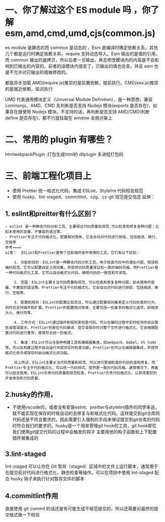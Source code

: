 # 一、你了解过这个 ES module 吗 ，你了解 esm,amd,cmd,umd,cjs(common.js)

es module 是静态的而 common 是动态的
，Esm 是编译时确定依赖关系，其他几个都是运行时确定依赖关系，require 支持动态导入。Esm 输出的是值的引用，而 common 输出的是拷贝，所以后者一旦输出，再去修改模块内的内容是不会影响到已输出的内容的，前者的话模块内值变了，已输出的值也会变。并且 esm 也是不允许对已输出的值做修改的。

都是异步加载
AMD(require.js)推崇的是前置依赖，提前执行。CMD(sea.js)推崇的是就近依赖，延迟执行

UMD 代表通用模块定义（Universal Module Definition），是一种思想，兼容 commonjs、AMD、CMD
先判断是否支持 Nodejs 模块(exports 是否存在)，如果存在就使用 Nodejs 模块。不支持的话，再判断是否支持 AMD/CMD(判断 define 是否存在)，都不行就挂载在 window 全局对象上

# 二、常用的 plugin 有哪些？
htmlwebpackPlugin :打包生成html的
dllplugin  多进程打包的

# 三、前端工程化项目上 
  - 使用 Prettier 统一格式化代码，集成 ESLint、Stylelint 代码校验规范
  - 使用 husky、lint-staged、commitlint、czg、cz-git 规范提交信息
  延伸：
  ## 1. eslint和preitter有什么区别？
    - eslint 是一种静态代码分析工具，主要保证代码质量和规范,可以检查和修复各种问题；比如未使用的变量、不兼容的语法等。
    - Prettier专注于代码格式化，配置相对简单，它会自动对代码进行排版，包括缩进、换行、空格等 
    参考===>
    ai答：  ESLint和Prettier是两个在前端开发中常用的工具，它们有以下区别：

        1. 功能和目的：ESLint是一种静态代码分析工具，用于检查代码中的潜在问题、错误和编码规范。它可以配置自定义规则集，并提供代码质量保证和一致的编码风格。而Prettier是一种代码格式化工具，它可以自动格式化代码，确保代码的一致性和可读性。

        2. 范围：ESLint主要关注代码质量和规范，可以检查和修复各种问题，如未使用的变量、不兼容的语法等。Prettier专注于代码格式化，它会自动对代码进行排版，包括缩进、换行、空格等。

        3. 配置和规则：ESLint的配置比较灵活，可以通过配置规则集来定义代码检查的行为，同时也支持插件和扩展。Prettier的配置相对简单，主要包括一些基本的格式化选项，如缩进大小、换行符等。

        4. 工作方式：ESLint通过插件和规则来检查代码，可以在编码过程中实时检测并给出警告或错误提示。Prettier则是在代码编译、提交或保存时对整个文件进行格式化，它会根据配置对代码进行重写，使其符合统一的格式。

        5. 集成：ESLint可以与各种构建工具和编辑器集成，如webpack、babel、VS Code等，可以在构建过程中自动运行并提供实时检查功能。Prettier也可以与编辑器集成，并提供格式化命令或保存时自动格式化的功能。

        综上所述，ESLint主要关注代码质量和规范，可以进行更细粒度的代码检查和修复，而Prettier专注于代码格式化，可以统一代码样式，提供更一致的代码风格。通常情况下，两者可以结合使用，ESLint负责代码质量和规范检查，Prettier负责代码格式化，以获得更好的开发体验和代码质量。
  ## 2.husky的作用，
   - 不使用vscode的，或者没有安装eslint、preitter与stylelint插件的同学来说，就不能实现在保存的时候自动的去修复与和格式化代码，这样提交到git仓库的代码还是不符合要求的。因此需要引入强制的手段来保证提交到git仓库的代码时符合我们的要求的。husky是一个用来管理git hook的工具，git hook即在我们使用git提交代码的过程中会触发的钩子  主要用他的构子函数和上下配置插件做集成的
  ## 3.lint-staged
  lint-staged 可以让你在 Git 暂存（staged）区域中的文件上运行脚本，通常用于在提交前对代码进行格式化、静态检查等操作。可以在项目中使用 lint-staged 配合 husky 钩子来执行针对暂存文件的脚本
  ## 4.commitlint作用
  直接使用 git commit 的话还是有可能生成不规范提交的，所以还需要对最终的提交格式做一下校验